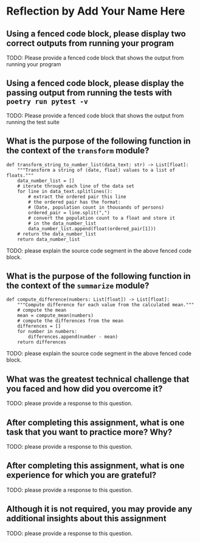 # Reflection by Add Your Name Here

## Using a fenced code block, please display two correct outputs from running your program

TODO: Please provide a fenced code block that shows the output from running your program

## Using a fenced code block, please display the passing output from running the tests with `poetry run pytest -v`

TODO: Please provide a fenced code block that shows the output from running the test suite

## What is the purpose of the following function in the context of the `transform` module?

```
def transform_string_to_number_list(data_text: str) -> List[float]:
    """Transform a string of (date, float) values to a list of floats."""
    data_number_list = []
    # iterate through each line of the data set
    for line in data_text.splitlines():
        # extract the ordered pair this line
        # the ordered pair has the format:
        # (Date, population count in thousands of persons)
        ordered_pair = line.split(",")
        # convert the population count to a float and store it
        # in the data_number_list
        data_number_list.append(float(ordered_pair[1]))
    # return the data_number_list
    return data_number_list
```

TODO: please explain the source code segment in the above fenced code block.

## What is the purpose of the following function in the context of the `summarize` module?

```
def compute_difference(numbers: List[float]) -> List[float]:
    """Compute difference for each value from the calculated mean."""
    # compute the mean
    mean = compute_mean(numbers)
    # compute the differences from the mean
    differences = []
    for number in numbers:
        differences.append(number - mean)
    return differences
```

TODO: please explain the source code segment in the above fenced code block.

## What was the greatest technical challenge that you faced and how did you overcome it?

TODO: please provide a response to this question.

## After completing this assignment, what is one task that you want to practice more? Why?

TODO: please provide a response to this question.

## After completing this assignment, what is one experience for which you are grateful?

TODO: please provide a response to this question.

## Although it is not required, you may provide any additional insights about this assignment

TODO: please provide a response to this question.
